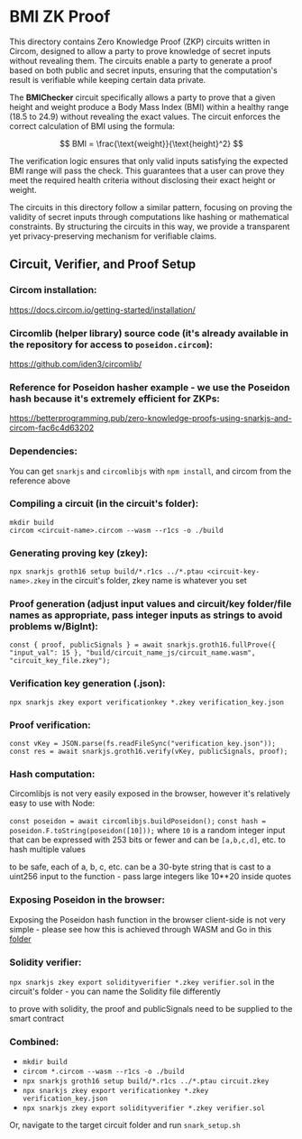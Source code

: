 # BMI ZK Proof

This directory contains Zero Knowledge Proof (ZKP) circuits written in Circom, designed to allow a party to prove knowledge of secret inputs without revealing them. The circuits enable a party to generate a proof based on both public and secret inputs, ensuring that the computation's result is verifiable while keeping certain data private.

The **BMIChecker** circuit specifically allows a party to prove that a given height and weight produce a Body Mass Index (BMI) within a healthy range (18.5 to 24.9) without revealing the exact values. The circuit enforces the correct calculation of BMI using the formula:

$$
BMI = \frac{\text{weight}}{\text{height}^2}
$$

The verification logic ensures that only valid inputs satisfying the expected BMI range will pass the check. This guarantees that a user can prove they meet the required health criteria without disclosing their exact height or weight.

The circuits in this directory follow a similar pattern, focusing on proving the validity of secret inputs through computations like hashing or mathematical constraints. By structuring the circuits in this way, we provide a transparent yet privacy-preserving mechanism for verifiable claims.

## Circuit, Verifier, and Proof Setup

### Circom installation:

https://docs.circom.io/getting-started/installation/

### Circomlib (helper library) source code (it's already available in the repository for access to `poseidon.circom`):

https://github.com/iden3/circomlib/

### Reference for Poseidon hasher example - we use the Poseidon hash because it's extremely efficient for ZKPs:

https://betterprogramming.pub/zero-knowledge-proofs-using-snarkjs-and-circom-fac6c4d63202

### Dependencies:

You can get `snarkjs` and `circomlibjs` with `npm install`, and circom from the reference above

### Compiling a circuit (in the circuit's folder):

`mkdir build` <br/>
`circom <circuit-name>.circom --wasm --r1cs -o ./build`

### Generating proving key (zkey):

`npx snarkjs groth16 setup build/*.r1cs ../*.ptau <circuit-key-name>.zkey` in the circuit's folder, zkey name is whatever you set

### Proof generation (adjust input values and circuit/key folder/file names as appropriate, pass integer inputs as strings to avoid problems w/BigInt):

`const { proof, publicSignals } = await snarkjs.groth16.fullProve({ "input_val": 15 }, "build/circuit_name_js/circuit_name.wasm", "circuit_key_file.zkey");`

### Verification key generation (.json):

`npx snarkjs zkey export verificationkey *.zkey verification_key.json`

### Proof verification:

`const vKey = JSON.parse(fs.readFileSync("verification_key.json"));`
`const res = await snarkjs.groth16.verify(vKey, publicSignals, proof);`

### Hash computation:

Circomlibjs is not very easily exposed in the browser, however it's relatively easy to use with Node:

`const poseidon = await circomlibjs.buildPoseidon();`
`const hash = poseidon.F.toString(poseidon([10]));` where `10` is a random integer input that can be expressed with 253 bits or fewer and can be `[a,b,c,d]`, etc. to hash multiple values

to be safe, each of a, b, c, etc. can be a 30-byte string that is cast to a uint256 input to the function - pass large integers like 10\*\*20 inside quotes

### Exposing Poseidon in the browser:

Exposing the Poseidon hash function in the browser client-side is not very simple - please see how this is achieved through WASM and Go in this [folder](site/client/public/poseidon)

### Solidity verifier:

`npx snarkjs zkey export solidityverifier *.zkey verifier.sol` in the circuit's folder - you can name the Solidity file differently

to prove with solidity, the proof and publicSignals need to be supplied to the smart contract

### Combined:

- `mkdir build`
- `circom *.circom --wasm --r1cs -o ./build`
- `npx snarkjs groth16 setup build/*.r1cs ../*.ptau circuit.zkey`
- `npx snarkjs zkey export verificationkey *.zkey verification_key.json`
- `npx snarkjs zkey export solidityverifier *.zkey verifier.sol`

Or, navigate to the target circuit folder and run `snark_setup.sh`
